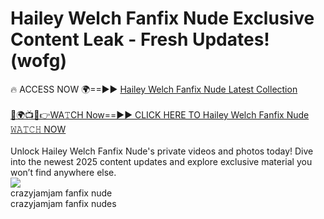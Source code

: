 # Hailey Welch Fanfix Nude Exclusive Content Leak - Fresh Updates! (wofg)

🔥 ACCESS NOW 🌍==►► <a href="https://tinyurl.com/2mz8nhtm" rel="nofollow">Hailey Welch Fanfix Nude Latest Collection</a>
<br><br>
[🔴🌍📺📱👉WA𝚃CH Now==►► CLICK HERE TO Hailey Welch Fanfix Nude 𝚆𝙰𝚃𝙲𝙷 NOW](https://tinyurl.com/2mz8nhtm)
<br><br>
Unlock Hailey Welch Fanfix Nude's private videos and photos today! Dive into the newest 2025 content updates and explore exclusive material you won’t find anywhere else.
<br>
<a href="https://tinyurl.com/2mz8nhtm" rel="nofollow" data-target="animated-image.originalLink"><img src="https://camo.githubusercontent.com/8a4f000d20f83aca3bf7ec5f350d767afa0574a8a352519fd8cfa583a6f93a33/68747470733a2f2f692e696d6775722e636f6d2f644a486b345a712e676966" data-canonical-src="https://i.imgur.com/dJHk4Zq.gif" style="max-width: 100%; display: inline-block;" data-target="animated-image.originalImage"></a>
<br>
crazyjamjam fanfix nude<br>
crazyjamjam fanfix nudes